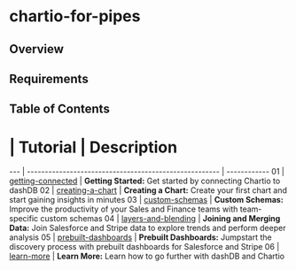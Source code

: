 # chartio-for-pipes

## Overview

## Requirements

## Table of Contents

 #  | Tutorial                                               | Description
--- | ------------------------------------------------------ | ------------
01  | [getting-connected](./getting-connected/README.md)     | **Getting Started:** Get started by connecting Chartio to dashDB
02  | [creating-a-chart](./creating-a-chart/README.md)       | **Creating a Chart:** Create your first chart and start gaining insights in minutes
03  | [custom-schemas](./custom-schemas/README.md)           | **Custom Schemas:** Improve the productivity of your Sales and Finance teams with team-specific custom schemas
04  | [layers-and-blending](./layers-and-blending/README.md) | **Joining and Merging Data:** Join Salesforce and Stripe data to explore trends and perform deeper analysis
05  | [prebuilt-dashboards](./prebuilt-dashboards/README.md) | **Prebuilt Dashboards:** Jumpstart the discovery process with prebuilt dashboards for Salesforce and Stripe
06  | [learn-more](./learn-more/README.md)                   | **Learn More:** Learn how to go further with dashDB and Chartio
